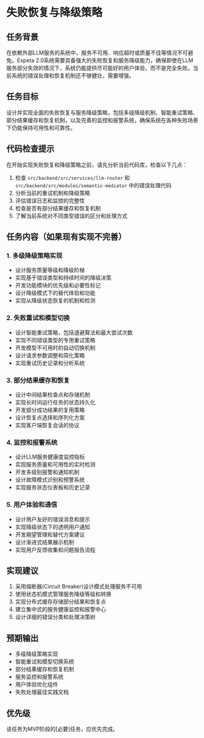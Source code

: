 # 失败恢复与降级策略

## 任务背景
在依赖外部LLM服务的系统中，服务不可用、响应超时或质量不佳等情况不可避免。Expeta 2.0系统需要具备强大的失败恢复和服务降级能力，确保即使在LLM服务部分失效的情况下，系统仍能提供尽可能好的用户体验，而不是完全失败。当前系统的错误处理和恢复机制还不够健壮，需要增强。

## 任务目标
设计并实现全面的失败恢复与服务降级策略，包括多级降级机制、智能重试策略、部分结果缓存和恢复机制，以及完善的监控和报警系统，确保系统在各种失败场景下仍能保持可用性和可靠性。

## 代码检查提示
在开始实现失败恢复和降级策略之前，请先分析当前代码库，检查以下几点：

1. 检查 `src/backend/src/services/llm-router` 和 `src/backend/src/modules/semantic-mediator` 中的错误处理代码
2. 分析当前的重试机制和降级策略
3. 评估错误日志和监控的完整性
4. 检查是否有部分结果缓存和恢复机制
5. 了解当前系统对不同类型错误的区分和处理方式

## 任务内容（如果现有实现不完善）

### 1. 多级降级策略实现
- 设计服务质量等级和降级阶梯
- 实现基于错误类型和持续时间的降级决策
- 开发功能模块的优先级和必要性标记
- 设计降级模式下的替代体验和功能
- 实现从降级状态恢复的机制和检测

### 2. 失败重试和模型切换
- 设计智能重试策略，包括退避算法和最大尝试次数
- 实现不同错误类型的专用重试策略
- 开发模型不可用时的自动切换机制
- 设计请求参数调整和简化策略
- 实现重试历史记录和分析系统

### 3. 部分结果缓存和恢复
- 设计中间结果检查点和存储机制
- 实现长时间运行任务的状态持久化
- 开发部分成功结果的复用策略
- 设计恢复点选择和序列化方案
- 实现客户端恢复会话的协议

### 4. 监控和报警系统
- 设计LLM服务健康度监控指标
- 实现服务质量和可用性的实时检测
- 开发多级别报警和通知机制
- 设计故障模式识别和预警系统
- 实现服务状态仪表板和历史记录

### 5. 用户体验和通信
- 设计用户友好的错误消息和提示
- 实现降级状态下的透明用户通知
- 开发期望管理和替代方案建议
- 设计渐进式结果展示机制
- 实现用户反馈收集和问题报告流程

## 实现建议
1. 采用熔断器(Circuit Breaker)设计模式处理服务不可用
2. 使用状态机模式管理服务降级等级和转换
3. 实现分布式缓存存储部分结果和恢复点
4. 建立集中式的服务健康监控和报警中心
5. 设计详细的错误分类和处理决策树

## 预期输出
- 多级降级策略实现
- 智能重试和模型切换系统
- 部分结果缓存和恢复机制
- 服务监控和报警系统
- 用户体验优化组件
- 失败处理最佳实践文档

## 优先级
该任务为MVP阶段的[必要]任务，应优先完成。 